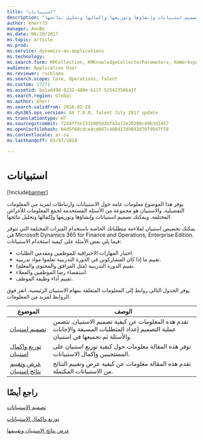 ```yaml
---
title: "استبيانات"
description: "يوفر هذا الموضوع معلومات عامة حول الاستبيانات وارتباطات لمزيد من المعلومات التفصيلية. والاستبيان هو مجموعة من الأسئلة المستخدمة لجمع المعلومات للأغراض المختلفة. ويمكنك تصميم استبيانات وإنشاؤها وتوزيعها وإكمالها وتحليل نتائجها."
author: kherr75
manager: AnnBe
ms.date: 06/20/2017
ms.topic: article
ms.prod: 
ms.service: dynamics-ax-applications
ms.technology: 
ms.search.form: KMCollection, KMKnowledgeCollectorParameters, KmWorkspace
audience: Application User
ms.reviewer: rschloma
ms.search.scope: Core, Operations, Talent
ms.custom: 17271
ms.assetid: ba1ad49d-8232-400e-b11f-525423506a3f
ms.search.region: Global
ms.author: kherr
ms.search.validFrom: 2016-02-28
ms.dyn365.ops.version: AX 7.0.0, Talent July 2017 update
ms.translationtype: HT
ms.sourcegitcommit: 72d4ff5e1311005d3bf43a13e28208cd9b3d1457
ms.openlocfilehash: 84d5f60cdce4cd667c408d17d9892d7079947f58
ms.contentlocale: ar-sa
ms.lasthandoff: 03/07/2018

---
```


# <a name="questionnaires"></a>استبيانات

[!include[banner](includes/banner.md)]

يوفر هذا الموضوع معلومات عامة حول الاستبيانات وارتباطات لمزيد من المعلومات التفصيلية. والاستبيان هو مجموعة من الأسئلة المستخدمة لجمع المعلومات للأغراض المختلفة. ويمكنك تصميم استبيانات وإنشاؤها وتوزيعها وإكمالها وتحليل نتائجها. 

يمكنك تخصيص استبيان لملاءمة متطلباتك الخاصة باستخدام الميزات المختلفة التي تتوفر في Microsoft Dynamics 365 for Finance and Operations, Enterprise Edition. فيما يلي بعض الأمثلة على كيفية استخدام الاستبيانات:

-   اختبار المهارات الاحترافية للموظفين ومقدمي الطلبات.
-   تقييم ما إذا كان المشاركونن في الدورة التدريبية تعلموا مواد تدريبية.
-   تقييم الدورة التدريبية (مثل المرافق والمحتوى والمعلم).
-   استقصاء رضا الموظفين والعملاء.
-   تقييم أداء وظيفة الموظف.

يوفر الجدول التالي روابط إلى المعلومات المتعلقة بمهام الاستبيان الرئيسية. انقر فوق الروابط لمزيد من المعلومات.

| الموضوع| ‏‏الوصف|
|------|------------|
| [تصميم استبيان](design-questionnaires.md)  | تقدم هذه المعلومات عن كيفية تصميم الاستبيان. تتضمن عملية التصميم إعداد المتطلبات المسبقة والإجابات والأسئلة ثم تجميعها في استبيان. |
| [توزيع وإكمال استبيان](distribute-questionnaires.md)  | توفر هذه المقالة معلومات حول كيفية توزيع استبيان على المستجيبين وإكمال الاستبيانات.                                                                       |
| [عرض وتقييم نتائج استبيان](evaluate-questionnaire-results.md) | تقدم هذه المقالة معلومات عن كيفية عرض وتقييم النتائج من الاستبيانات المكتملة.                                                                                        |



<a name="see-also"></a>راجع أيضًا
--------

[تصميم الاستبيانات](design-questionnaires.md)

[توزيع وإكمال الاستبيانات](distribute-questionnaires.md)

[عرض نتائج الاستبيان وتقييمها](evaluate-questionnaire-results.md)


